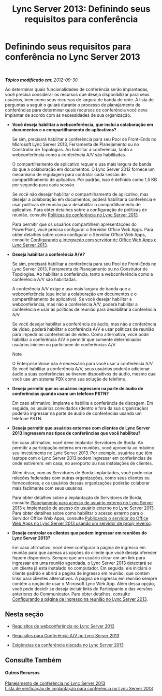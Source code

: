 ﻿---
title: 'Lync Server 2013: Definindo seus requisitos para conferência'
TOCTitle: Definindo seus requisitos para conferência
ms:assetid: 5c83e268-22bf-42b2-bac3-3237b5e02e03
ms:mtpsurl: https://technet.microsoft.com/pt-br/library/JJ204935(v=OCS.15)
ms:contentKeyID: 49306838
ms.date: 05/19/2016
mtps_version: v=OCS.15
ms.translationtype: HT
---

# Definindo seus requisitos para conferência no Lync Server 2013

 

_**Tópico modificado em:** 2012-09-30_

Ao determinar quais funcionalidades de conferência serão implantadas, você precisa considerar os recursos que deseja disponibilizar para seus usuários, bem como seus recursos de largura de banda de rede. A lista de perguntas a seguir o guiará durante o processo de planejamento de conferências para determinar quais recursos de conferência você deve implantar de acordo com as necessidades de sua organização.

  - **Você deseja habilitar a webconferência, que inclui a colaboração em documentos e o compartilhamento de aplicativos?**
    
    Se sim, precisará habilitar a conferência para seu Pool de Front-Ends no Microsoft Lync Server 2013, Ferramenta de Planejamento ou no Construtor de Topologias. Ao habilitar a conferência, tanto a webconferência como a conferência A/V são habilitadas.
    
    O compartilhamento de aplicativo requer e usa mais largura de banda do que a colaboração em documentos. O Lync Server 2013 fornece um mecanismo de regulagem para controlar cada sessão de compartilhamento de aplicativo. Por padrão, isso é definido como 1,5 KB por segundo para cada sessão.
    
    Se você não desejar habilitar o compartilhamento de aplicativo, mas desejar a colaboração em documentos, poderá habilitar a conferência e usar políticas de reunião para desabilitar o compartilhamento de aplicativo. Para obter detalhes sobre a configuração de políticas de reunião, consulte [Políticas de conferência no Lync Server 2013](lync-server-2013-conferencing-policies.md).
    
    Para permitir que os usuários compartilhem apresentações do PowerPoint, você precisa configurar o Servidor Office Web Apps. Para obter detalhes sobre como configurar o Servidor Office Web Apps, consulte [Configurando a integração com servidor de Office Web Apps e Lync Server 2013](lync-server-2013-enabling-office-web-apps-server-and-lync-server-2013.md).

  - **Deseja habilitar a conferência A/V?**
    
    Se sim, precisará habilitar a conferência para seu Pool de Front-Ends no Lync Server 2013, Ferramenta de Planejamento ou no Construtor de Topologias. Ao habilitar a conferência, tanto a webconferência como a conferência A/V são habilitadas.
    
    A conferência A/V exige e usa mais largura de banda que a webconferência (que inclui a colaboração em documentos e o compartilhamento de aplicativo). Se você desejar habilitar a webconferência, mas não a conferência A/V, poderá habilitar a conferência e usar as políticas de reunião para desabilitar a conferência A/V.
    
    Se você desejar habilitar a conferência de áudio, mas não a conferência de vídeo, poderá habilitar a conferência A/V e usar políticas de reunião para impedir as conferências de vídeo. Como alternativa, você pode habilitar a conferência A/V e permitir que somente determinados usuários iniciem ou participem de conferências A/V.
    
    > [!note]  
    > O Enterprise Voice não é necessário para você usar a conferência A/V. Se você habilitar a conferência A/V, seus usuários poderão adicionar áudio a suas conferências se tiverem dispositivos de áudio, mesmo que você use um sistema PBX como sua solução de telefone.

  - **Deseja permitir que os usuários ingressem na parte de áudio de conferências quando usam um telefone PSTN?**
    
    Em caso afirmativo, implante e habilite a conferência de discagem. Em seguida, os usuários convidados (dentro e fora da sua organização) poderão ingressar na parte de áudio de conferências usando um telefone PSTN.

  - **Deseja permitir que usuários externos com clientes do Lync Server 2013 ingressem nos tipos de conferências que você habilitou?**
    
    Em caso afirmativo, você deve implantar Servidores de Borda. Ao permitir a participação externa em reuniões, você aproveita ao máximo seu investimento no Lync Server 2013. Por exemplo, usuários que têm laptops com o Lync Server 2013 podem ingressar em conferências de onde estiverem: em casa, no aeroporto ou nas instalações de clientes.
    
    Além disso, com os Servidores de Borda implantados, você pode criar relações federadas com outras organizações, como seus clientes ou fornecedores, e os usuários dessas organizações poderão colaborar mais facilmente com seus usuários.
    
    Para obter detalhes sobre a implantação de Servidores de Borda, consulte [Planejamento para acesso de usuário externo no Lync Server 2013](lync-server-2013-planning-for-external-user-access.md) e [Implantação de acesso do usuário externo no Lync Server 2013](lync-server-2013-deploying-external-user-access.md). Para obter detalhes sobre como habilitar o acesso externo para o Servidor Office Web Apps, consulte [Publicando o servidor do Office Web Apps no Lync Server 2013 usando um servidor de proxy reverso](lync-server-2013-publishing-office-web-apps-server-using-a-reverse-proxy-server.md).

  - **Deseja controlar os clientes que podem ingressar em reuniões do Lync Server 2013?**
    
    Em caso afirmativo, você deve configurar a página de ingresso em reunião para que apenas as opções do cliente que você deseja oferecer fiquem disponíveis. Sempre que um usuário clicar em um link para ingressar em uma reunião agendada, o Lync Server 2013 detectará se um cliente já está instalado no computador. Em seguida, ele iniciará o cliente padrão e abrirá a página de ingresso em reunião, que contém links para clientes alternativos. A página de ingresso em reunião sempre contém a opção de usar o Microsoft Lync Web App. Além dessa opção, você pode decidir se deseja incluir links do Participante e das versões anteriores do Communicator. Para obter detalhes, consulte [Configurando a página de ingresso na reunião no Lync Server 2013](lync-server-2013-configuring-the-meeting-join-page.md).

## Nesta seção

  - [Requisitos de webconferência no Lync Server 2013](lync-server-2013-web-conferencing-requirements.md)

  - [Requisitos para Conferência A/V no Lync Server 2013](lync-server-2013-a-v-conferencing-requirements.md)

  - [Exigências da conferência discada no Lync Server 2013](lync-server-2013-dial-in-conferencing-requirements.md)

## Consulte Também

#### Outros Recursos

[Planejamento de conferência no Lync Server 2013](lync-server-2013-planning-for-conferencing.md)  
[Lista de verificação de implantação para conferência no Lync Server 2013](lync-server-2013-deployment-checklist-for-conferencing.md)

